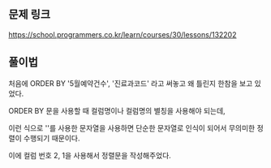 ## 문제 링크

https://school.programmers.co.kr/learn/courses/30/lessons/132202

## 풀이법

처음에 ORDER BY '5월예약건수', '진료과코드' 라고 써놓고 왜 틀린지 한참을 보고 있었다.

ORDER BY 문을 사용할 때 컬럼명이나 컬럼명의 별칭을 사용해야 되는데,

이런 식으로 ''를 사용한 문자열을 사용하면 단순한 문자열로 인식이 되어서 무의미한 정렬이 수행되기 때문이다.

이에 컬럼 번호 2, 1을 사용해서 정렬문을 작성해주었다.




